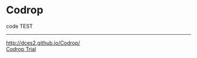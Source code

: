 # Codrop
code TEST
<hr>
<a href=http://dces2.github.io/Codrop/ target=_blank>http://dces2.github.io/Codrop/</a>
<br>
<a href=http://dces2.github.io/Codrop/_Trial/ target=_blank>Codrop Trial</a>
